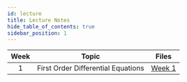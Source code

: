 ```yaml
---
id: lecture
title: Lecture Notes
hide_table_of_contents: true
sidebar_position: 1
---
```


| **Week** | **Topic** | **Files** |
| :------: | :--------:| :--------:|
| 1 | First Order Differential Equations | [Week 1](/pdf/KIX1002_week1.pdf) |
